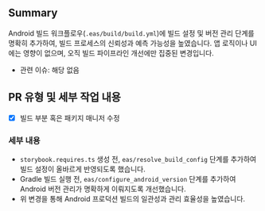 ## Summary

Android 빌드 워크플로우(`.eas/build/build.yml`)에 빌드 설정 및 버전 관리 단계를 명확히 추가하여, 빌드 프로세스의 신뢰성과 예측 가능성을 높였습니다. 앱 로직이나 UI에는 영향이 없으며, 오직 빌드 파이프라인 개선에만 집중된 변경입니다.

- 관련 이슈: 해당 없음

## PR 유형 및 세부 작업 내용

- [x] 빌드 부분 혹은 패키지 매니저 수정

### 세부 내용

- `storybook.requires.ts` 생성 전, `eas/resolve_build_config` 단계를 추가하여 빌드 설정이 올바르게 반영되도록 했습니다.
- Gradle 빌드 실행 전, `eas/configure_android_version` 단계를 추가하여 Android 버전 관리가 명확하게 이뤄지도록 개선했습니다.
- 위 변경을 통해 Android 프로덕션 빌드의 일관성과 관리 효율성을 높였습니다.

<!--
## test 완료 여부 (선택)

## 작동 스크린샷 (선택)

## 리뷰 요구사항 (선택)
-->
